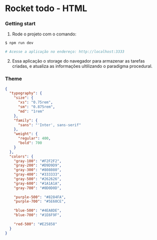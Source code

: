 # Rocket todo - HTML

### Getting start

1. Rode o projeto com o comando:

```sh
$ npm run dev

# Acesse a aplicação no endereço: http://localhost:3333
```

2. Essa aplicação o storage do navegador para armazenar as tarefas criadas, e atualiza as informações ultilizando o paradigma procedural.

### Theme

```json
{
  "typography": {
    "size": {
      "xs": "0.75rem",
      "sm": "0.875rem",
      "md": "1rem"
    },
    "family": {
      "sans": "'Inter', sans-serif"
    },
    "weight": {
      "regular": 400,
      "bold": 700
    }
  },
  "colors": {
    "gray-100": "#F2F2F2",
    "gray-200": "#D9D9D9",
    "gray-300": "#808080",
    "gray-400": "#333333",
    "gray-500": "#262626",
    "gray-600": "#1A1A1A",
    "gray-700": "#0D0D0D",
  
    "purple-500": "#8284FA",
    "purple-700": "#5E60CE",
  
    "blue-500": "#4EA8DE",
    "blue-700": "#1E6F9F",
  
    "red-500": "#E25858"
  }
}
```